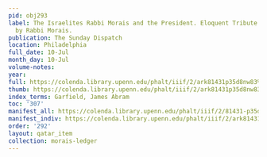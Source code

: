 ```yaml
---
pid: obj293
label: The Israelites Rabbi Morais and the President. Eloquent Tribute of Sympathy
  by Rabbi Morais.
publication: The Sunday Dispatch
location: Philadelphia
full_date: 10-Jul
month_day: 10-Jul
volume-notes:
year:
full: https://colenda.library.upenn.edu/phalt/iiif/2/ark81431p35d8nw83%2FSHA256E-s7325694--e2192589af80b274e2e05333e52e78d8fba83cd4442fe08cd5c2e5b18f763b54.jpeg/full/3500,/0/default.jpg
thumb: https://colenda.library.upenn.edu/phalt/iiif/2/ark81431p35d8nw83%2FSHA256E-s7325694--e2192589af80b274e2e05333e52e78d8fba83cd4442fe08cd5c2e5b18f763b54.jpeg/full/!200,200/0/default.jpg
index_terms: Garfield, James Abram
toc: '307'
manifest_all: https://colenda.library.upenn.edu/phalt/iiif/2/81431-p35d8nw83/manifest
manifest_indiv: https://colenda.library.upenn.edu/phalt/iiif/2/ark81431p35d8nw83%2FSHA256E-s7325694--e2192589af80b274e2e05333e52e78d8fba83cd4442fe08cd5c2e5b18f763b54.jpeg
order: '292'
layout: qatar_item
collection: morais-ledger
---
```

